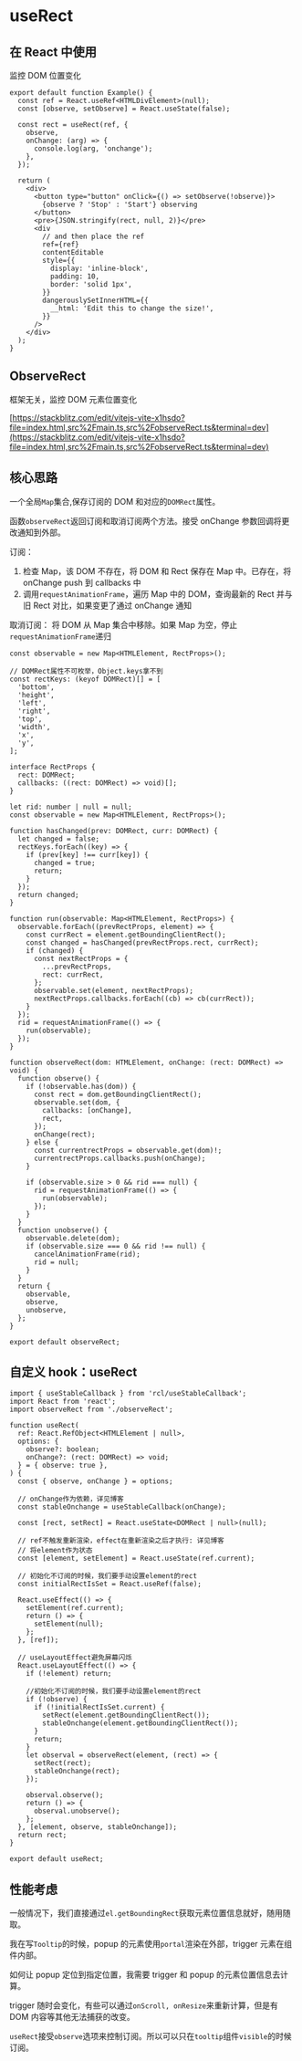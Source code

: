 # useRect

## 在 React 中使用

监控 DOM 位置变化

<code src="./demo.tsx"></code>

```tsx | pure
export default function Example() {
  const ref = React.useRef<HTMLDivElement>(null);
  const [observe, setObserve] = React.useState(false);

  const rect = useRect(ref, {
    observe,
    onChange: (arg) => {
      console.log(arg, 'onchange');
    },
  });

  return (
    <div>
      <button type="button" onClick={() => setObserve(!observe)}>
        {observe ? 'Stop' : 'Start'} observing
      </button>
      <pre>{JSON.stringify(rect, null, 2)}</pre>
      <div
        // and then place the ref
        ref={ref}
        contentEditable
        style={{
          display: 'inline-block',
          padding: 10,
          border: 'solid 1px',
        }}
        dangerouslySetInnerHTML={{
          __html: 'Edit this to change the size!',
        }}
      />
    </div>
  );
}
```

## ObserveRect

框架无关，监控 DOM 元素位置变化

[https://stackblitz.com/edit/vitejs-vite-x1hsdo?file=index.html,src%2Fmain.ts,src%2FobserveRect.ts&terminal=dev](https://stackblitz.com/edit/vitejs-vite-x1hsdo?file=index.html,src%2Fmain.ts,src%2FobserveRect.ts&terminal=dev)

## 核心思路

一个全局`Map`集合,保存订阅的 DOM 和对应的`DOMRect`属性。

函数`observeRect`返回订阅和取消订阅两个方法。接受 onChange 参数回调将更改通知到外部。

订阅：

1. 检查 Map，该 DOM 不存在，将 DOM 和 Rect 保存在 Map 中。已存在，将 onChange push 到 callbacks 中
2. 调用`requestAnimationFrame`，遍历 Map 中的 DOM，查询最新的 Rect 并与旧 Rect 对比，如果变更了通过 onChange 通知

取消订阅：
将 DOM 从 Map 集合中移除。如果 Map 为空，停止`requestAnimationFrame`递归

```tsx | pure
const observable = new Map<HTMLElement, RectProps>();
```

```tsx | pure
// DOMRect属性不可枚举，Object.keys拿不到
const rectKeys: (keyof DOMRect)[] = [
  'bottom',
  'height',
  'left',
  'right',
  'top',
  'width',
  'x',
  'y',
];

interface RectProps {
  rect: DOMRect;
  callbacks: ((rect: DOMRect) => void)[];
}

let rid: number | null = null;
const observable = new Map<HTMLElement, RectProps>();

function hasChanged(prev: DOMRect, curr: DOMRect) {
  let changed = false;
  rectKeys.forEach((key) => {
    if (prev[key] !== curr[key]) {
      changed = true;
      return;
    }
  });
  return changed;
}

function run(observable: Map<HTMLElement, RectProps>) {
  observable.forEach((prevRectProps, element) => {
    const currRect = element.getBoundingClientRect();
    const changed = hasChanged(prevRectProps.rect, currRect);
    if (changed) {
      const nextRectProps = {
        ...prevRectProps,
        rect: currRect,
      };
      observable.set(element, nextRectProps);
      nextRectProps.callbacks.forEach((cb) => cb(currRect));
    }
  });
  rid = requestAnimationFrame(() => {
    run(observable);
  });
}

function observeRect(dom: HTMLElement, onChange: (rect: DOMRect) => void) {
  function observe() {
    if (!observable.has(dom)) {
      const rect = dom.getBoundingClientRect();
      observable.set(dom, {
        callbacks: [onChange],
        rect,
      });
      onChange(rect);
    } else {
      const currentrectProps = observable.get(dom)!;
      currentrectProps.callbacks.push(onChange);
    }

    if (observable.size > 0 && rid === null) {
      rid = requestAnimationFrame(() => {
        run(observable);
      });
    }
  }
  function unobserve() {
    observable.delete(dom);
    if (observable.size === 0 && rid !== null) {
      cancelAnimationFrame(rid);
      rid = null;
    }
  }
  return {
    observable,
    observe,
    unobserve,
  };
}

export default observeRect;
```

## 自定义 hook：useRect

```tsx | pure
import { useStableCallback } from 'rcl/useStableCallback';
import React from 'react';
import observeRect from './observeRect';

function useRect(
  ref: React.RefObject<HTMLElement | null>,
  options: {
    observe?: boolean;
    onChange?: (rect: DOMRect) => void;
  } = { observe: true },
) {
  const { observe, onChange } = options;

  // onChange作为依赖，详见博客
  const stableOnchange = useStableCallback(onChange);

  const [rect, setRect] = React.useState<DOMRect | null>(null);

  // ref不触发重新渲染，effect在重新渲染之后才执行: 详见博客
  // 将element作为状态
  const [element, setElement] = React.useState(ref.current);

  // 初始化不订阅的时候，我们要手动设置element的rect
  const initialRectIsSet = React.useRef(false);

  React.useEffect(() => {
    setElement(ref.current);
    return () => {
      setElement(null);
    };
  }, [ref]);

  // useLayoutEffect避免屏幕闪烁
  React.useLayoutEffect(() => {
    if (!element) return;

    //初始化不订阅的时候，我们要手动设置element的rect
    if (!observe) {
      if (!initialRectIsSet.current) {
        setRect(element.getBoundingClientRect());
        stableOnchange(element.getBoundingClientRect());
      }
      return;
    }
    let observal = observeRect(element, (rect) => {
      setRect(rect);
      stableOnchange(rect);
    });

    observal.observe();
    return () => {
      observal.unobserve();
    };
  }, [element, observe, stableOnchange]);
  return rect;
}

export default useRect;
```

## 性能考虑

一般情况下，我们直接通过`el.getBoundingRect`获取元素位置信息就好，随用随取。

我在写`Tooltip`的时候，popup 的元素使用`portal`渲染在外部，trigger 元素在组件内部。

如何让 popup 定位到指定位置，我需要 trigger 和 popup 的元素位置信息去计算。

trigger 随时会变化，有些可以通过`onScroll, onResize`来重新计算，但是有 DOM 内容等其他无法捕获的改变。

`useRect`接受`observe`选项来控制订阅。所以可以只在`tooltip`组件`visible`的时候订阅。
